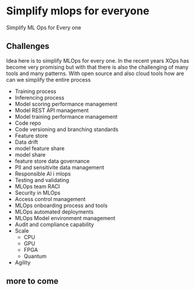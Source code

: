 # Simplify mlops for everyone

Simplify ML Ops for Every one

## Challenges

Idea here is to simplify MLOps for every one. In the recent years XOps has become very promising but with that there is also the challenging of many tools and many patterns.
With open source and also cloud tools how are can we simplify the entire process

- Training process
- Inferencing process
- Model scoring performance management
- Model REST API management
- Model training performance management
- Code repo
- Code versioning and branching standards
- Feature store
- Data drift
- model feature share
- model share
- feature store data governance
- PII and sensitivite data management
- Responsible AI i mlops
- Testing and validating
- MLOps team RACI
- Security in MLOps
- Access control management
- MLOps onboarding process and tools
- MLOps automated deployments
- MLOps Model environment management
- Audit and compliance capability
- Scale
  - CPU
  - GPU
  - FPGA
  - Quantum  
- Agility

## more to come
